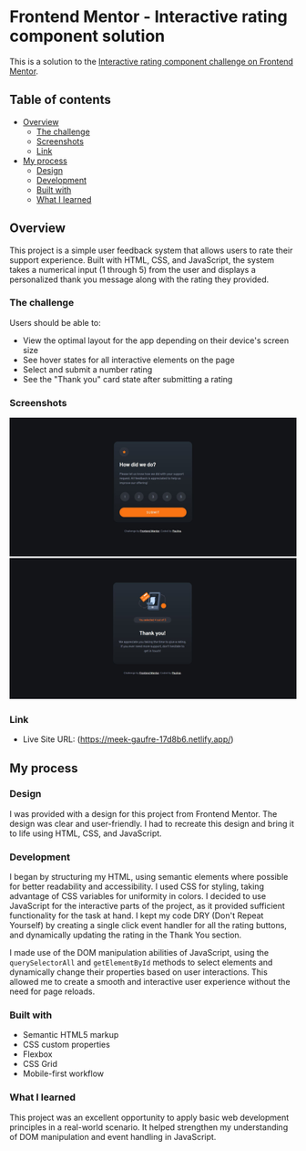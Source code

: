 # Frontend Mentor - Interactive rating component solution

This is a solution to the [Interactive rating component challenge on Frontend Mentor](https://www.frontendmentor.io/challenges/interactive-rating-component-koxpeBUmI). 

## Table of contents

- [Overview](#overview)
  - [The challenge](#the-challenge)
  - [Screenshots](#screenshot)
  - [Link](#link)
- [My process](#my-process)
  - [Design](#design)
  - [Development](#development)
  - [Built with](#built-with)
  - [What I learned](#what-i-learned)

## Overview

This project is a simple user feedback system that allows users to rate their support experience. Built with HTML, CSS, and JavaScript, the system takes a numerical input (1 through 5) from the user and displays a personalized thank you message along with the rating they provided.

### The challenge

Users should be able to:

- View the optimal layout for the app depending on their device's screen size
- See hover states for all interactive elements on the page
- Select and submit a number rating
- See the "Thank you" card state after submitting a rating

### Screenshots

![](images/interactive-rating-component-1.JPG)
![](images/interactive-rating-component-2.JPG)

### Link

- Live Site URL: (https://meek-gaufre-17d8b6.netlify.app/)

## My process

### Design

I was provided with a design for this project from Frontend Mentor. The design was clear and user-friendly. I had to recreate this design and bring it to life using HTML, CSS, and JavaScript.

### Development
I began by structuring my HTML, using semantic elements where possible for better readability and accessibility. I used CSS for styling, taking advantage of CSS variables for uniformity in colors. I decided to use JavaScript for the interactive parts of the project, as it provided sufficient functionality for the task at hand. I kept my code DRY (Don't Repeat Yourself) by creating a single click event handler for all the rating buttons, and dynamically updating the rating in the Thank You section.

I made use of the DOM manipulation abilities of JavaScript, using the `querySelectorAll` and `getElementById` methods to select elements and dynamically change their properties based on user interactions. This allowed me to create a smooth and interactive user experience without the need for page reloads.

### Built with

- Semantic HTML5 markup
- CSS custom properties
- Flexbox
- CSS Grid
- Mobile-first workflow

### What I learned

This project was an excellent opportunity to apply basic web development principles in a real-world scenario. It helped strengthen my understanding of DOM manipulation and event handling in JavaScript.





